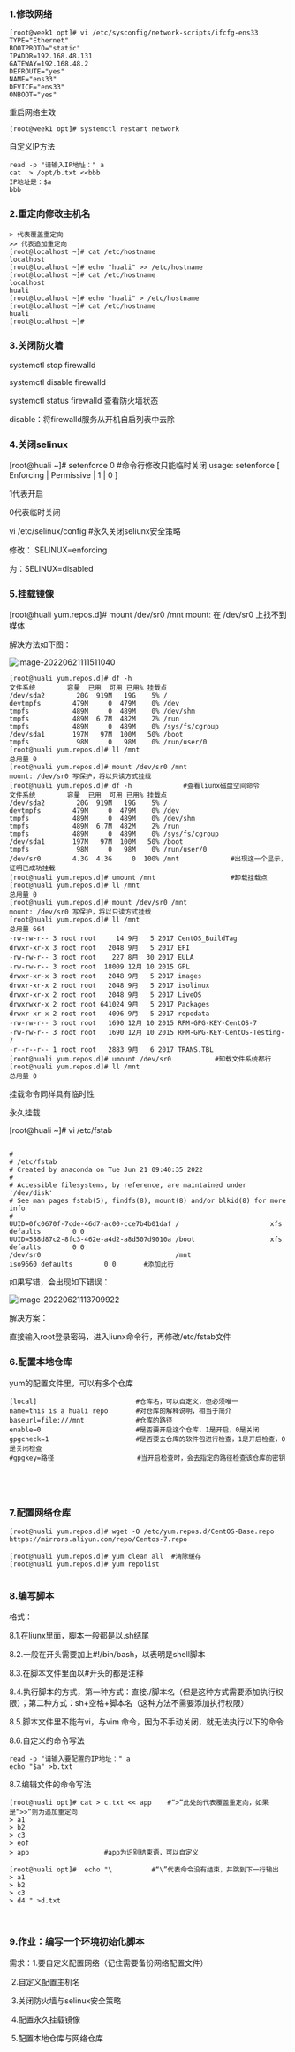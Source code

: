 

### 1.修改网络

```
[root@week1 opt]# vi /etc/sysconfig/network-scripts/ifcfg-ens33
TYPE="Ethernet"
BOOTPROTO="static"
IPADDR=192.168.48.131
GATEWAY=192.168.48.2
DEFROUTE="yes"
NAME="ens33"
DEVICE="ens33"
ONBOOT="yes"
```

重启网络生效

```
[root@week1 opt]# systemctl restart network
```

自定义IP方法

```
read -p "请输入IP地址：" a
cat  > /opt/b.txt <<bbb
IP地址是：$a
bbb

```



### 2.重定向修改主机名

```shell
> 代表覆盖重定向
>> 代表追加重定向
[root@localhost ~]# cat /etc/hostname 
localhost
[root@localhost ~]# echo "huali" >> /etc/hostname
[root@localhost ~]# cat /etc/hostname 
localhost
huali
[root@localhost ~]# echo "huali" > /etc/hostname
[root@localhost ~]# cat /etc/hostname 
huali
[root@localhost ~]#
```

### 3.关闭防火墙

systemctl stop firewalld

systemctl disable firewalld

systemctl status firewalld   查看防火墙状态

disable：将firewalld服务从开机自启列表中去除

### 4.关闭selinux

[root@huali ~]# setenforce 0				#命令行修改只能临时关闭
usage:  setenforce [ Enforcing | Permissive | 1 | 0 ]

1代表开启

0代表临时关闭

vi /etc/selinux/config			#永久关闭seliunx安全策略

修改： SELINUX=enforcing

为：SELINUX=disabled



### 5.挂载镜像

[root@huali yum.repos.d]# mount /dev/sr0 /mnt
mount: 在 /dev/sr0 上找不到媒体  

解决方法如下图：

![image-20220621111511040](https://note-1308251438.cos.ap-guangzhou.myqcloud.com/typora/202206211115123.png)



```
[root@huali yum.repos.d]# df -h 
文件系统        容量  已用  可用 已用% 挂载点
/dev/sda2        20G  919M   19G    5% /
devtmpfs        479M     0  479M    0% /dev
tmpfs           489M     0  489M    0% /dev/shm
tmpfs           489M  6.7M  482M    2% /run
tmpfs           489M     0  489M    0% /sys/fs/cgroup
/dev/sda1       197M   97M  100M   50% /boot
tmpfs            98M     0   98M    0% /run/user/0
[root@huali yum.repos.d]# ll /mnt
总用量 0
[root@huali yum.repos.d]# mount /dev/sr0 /mnt
mount: /dev/sr0 写保护，将以只读方式挂载
[root@huali yum.repos.d]# df -h 			#查看liunx磁盘空间命令
文件系统        容量  已用  可用 已用% 挂载点
/dev/sda2        20G  919M   19G    5% /
devtmpfs        479M     0  479M    0% /dev
tmpfs           489M     0  489M    0% /dev/shm
tmpfs           489M  6.7M  482M    2% /run
tmpfs           489M     0  489M    0% /sys/fs/cgroup
/dev/sda1       197M   97M  100M   50% /boot
tmpfs            98M     0   98M    0% /run/user/0
/dev/sr0        4.3G  4.3G     0  100% /mnt				#出现这一个显示，证明已成功挂载
[root@huali yum.repos.d]# umount /mnt					#卸载挂载点
[root@huali yum.repos.d]# ll /mnt
总用量 0
[root@huali yum.repos.d]# mount /dev/sr0 /mnt
mount: /dev/sr0 写保护，将以只读方式挂载
[root@huali yum.repos.d]# ll /mnt
总用量 664
-rw-rw-r-- 3 root root     14 9月   5 2017 CentOS_BuildTag
drwxr-xr-x 3 root root   2048 9月   5 2017 EFI
-rw-rw-r-- 3 root root    227 8月  30 2017 EULA
-rw-rw-r-- 3 root root  18009 12月 10 2015 GPL
drwxr-xr-x 3 root root   2048 9月   5 2017 images
drwxr-xr-x 2 root root   2048 9月   5 2017 isolinux
drwxr-xr-x 2 root root   2048 9月   5 2017 LiveOS
drwxrwxr-x 2 root root 641024 9月   5 2017 Packages
drwxr-xr-x 2 root root   4096 9月   5 2017 repodata
-rw-rw-r-- 3 root root   1690 12月 10 2015 RPM-GPG-KEY-CentOS-7
-rw-rw-r-- 3 root root   1690 12月 10 2015 RPM-GPG-KEY-CentOS-Testing-7
-r--r--r-- 1 root root   2883 9月   6 2017 TRANS.TBL
[root@huali yum.repos.d]# umount /dev/sr0			#卸载文件系统都行
[root@huali yum.repos.d]# ll /mnt
总用量 0

```

挂载命令同样具有临时性

永久挂载

[root@huali ~]# vi /etc/fstab

```

#
# /etc/fstab
# Created by anaconda on Tue Jun 21 09:40:35 2022
#
# Accessible filesystems, by reference, are maintained under '/dev/disk'
# See man pages fstab(5), findfs(8), mount(8) and/or blkid(8) for more info
#
UUID=0fc0670f-7cde-46d7-ac00-cce7b4b01daf /                       xfs     defaults        0 0
UUID=588d87c2-8fc3-462e-a4d2-a8d507d9010a /boot                   xfs     defaults        0 0
/dev/sr0                                  /mnt                    iso9660 defaults        0 0		#添加此行

```

如果写错，会出现如下错误：

![image-20220621113709922](https://note-1308251438.cos.ap-guangzhou.myqcloud.com/typora/202206211137962.png)

解决方案：

直接输入root登录密码，进入liunx命令行，再修改/etc/fstab文件



### 6.配置本地仓库

yum的配置文件里，可以有多个仓库

```
[local]							#仓库名，可以自定义，但必须唯一
name=this is a huali repo		#对仓库的解释说明，相当于简介
baseurl=file:///mnt				#仓库的路径
enable=0						#是否要开启这个仓库，1是开启，0是关闭
gpgcheck=1						#是否要去仓库的软件包进行检查，1是开启检查，0是关闭检查
#gpgkey=路径					   #当开启检查时，会去指定的路径检查该仓库的密钥





```



### 7.配置网络仓库

```
[root@huali yum.repos.d]# wget -O /etc/yum.repos.d/CentOS-Base.repo https://mirrors.aliyun.com/repo/Centos-7.repo

[root@huali yum.repos.d]# yum clean all  #清除缓存
[root@huali yum.repos.d]# yum repolist


```



### 8.编写脚本

格式：

8.1.在liunx里面，脚本一般都是以.sh结尾

8.2.一般在开头需要加上#!/bin/bash，以表明是shell脚本

8.3.在脚本文件里面以#开头的都是注释

8.4.执行脚本的方式，第一种方式：直接./脚本名（但是这种方式需要添加执行权限）；第二种方式：sh+空格+脚本名（这种方法不需要添加执行权限）

8.5.脚本文件里不能有vi，与vim 命令，因为不手动关闭，就无法执行以下的命令

8.6.自定义的命令写法

```
read -p "请输入要配置的IP地址：" a
echo "$a" >b.txt
```

8.7.编辑文件的命令写法

```
[root@huali opt]# cat > c.txt << app 	#“>”此处的代表覆盖重定向，如果是“>>”则为追加重定向
> a1
> b2
> c3
> eof
> app					#app为识别结束语，可以自定义

[root@huali opt]#  echo "\			#“\”代表命令没有结束，并跳到下一行输出
> a1
> b2
> c3
> d4 " >d.txt
```





​											

### 9.作业：编写一个环境初始化脚本

需求：1.要自定义配置网络（记住需要备份网络配置文件）

​			2.自定义配置主机名

​			3.关闭防火墙与selinux安全策略

​			4.配置永久挂载镜像

​			5.配置本地仓库与网络仓库

